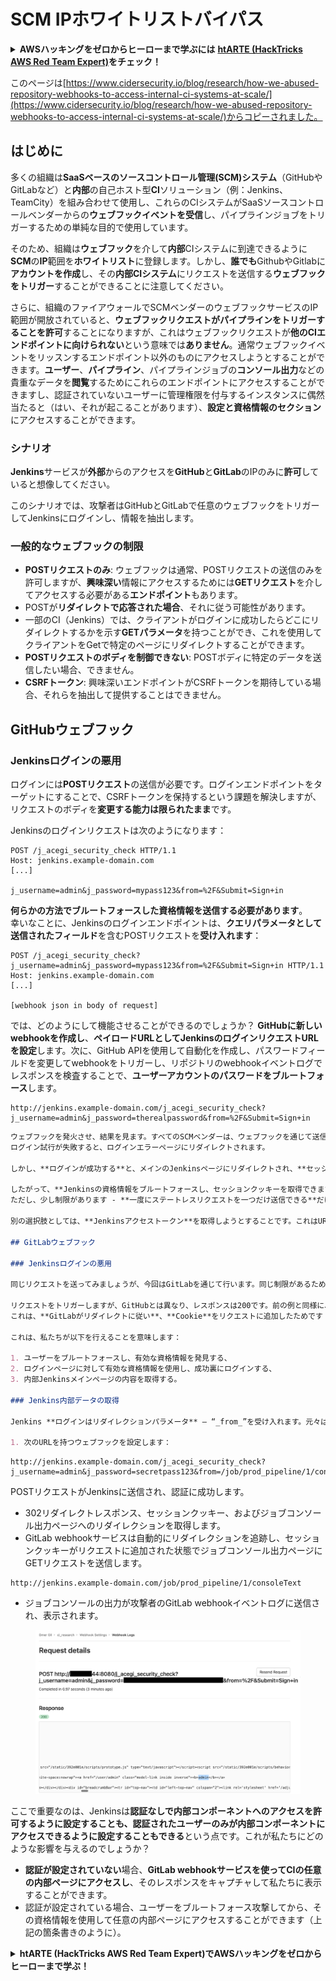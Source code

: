 # SCM IPホワイトリストバイパス

<details>

<summary><strong>AWSハッキングをゼロからヒーローまで学ぶには</strong> <a href="https://training.hacktricks.xyz/courses/arte"><strong>htARTE (HackTricks AWS Red Team Expert)</strong></a><strong>をチェック！</strong></summary>

HackTricksをサポートする他の方法:

* **HackTricksにあなたの会社を広告したい**、または**HackTricksをPDFでダウンロードしたい**場合は、[**サブスクリプションプラン**](https://github.com/sponsors/carlospolop)をチェックしてください！
* [**公式PEASS & HackTricksグッズ**](https://peass.creator-spring.com)を入手する
* [**The PEASS Family**](https://opensea.io/collection/the-peass-family)を発見し、独占的な[**NFTs**](https://opensea.io/collection/the-peass-family)のコレクションをチェックする
* 💬 [**Discordグループ**](https://discord.gg/hRep4RUj7f)に**参加する**か、[**telegramグループ**](https://t.me/peass)に参加するか、**Twitter** 🐦 [**@carlospolopm**](https://twitter.com/carlospolopm)を**フォローする**。
* **HackTricks**の[**GitHubリポジトリ**](https://github.com/carlospolop/hacktricks)や[**HackTricks Cloud**](https://github.com/carlospolop/hacktricks-cloud)にPRを提出して、あなたのハッキングのコツを共有する。

</details>

このページは[https://www.cidersecurity.io/blog/research/how-we-abused-repository-webhooks-to-access-internal-ci-systems-at-scale/](https://www.cidersecurity.io/blog/research/how-we-abused-repository-webhooks-to-access-internal-ci-systems-at-scale/)からコピーされました。

## はじめに

多くの組織は**SaaSベースのソースコントロール管理(SCM)システム**（GitHubやGitLabなど）と**内部**の自己ホスト型**CI**ソリューション（例：Jenkins、TeamCity）を組み合わせて使用し、これらのCIシステムがSaaSソースコントロールベンダーからの**ウェブフックイベントを受信**し、パイプラインジョブをトリガーするための単純な目的で使用しています。

そのため、組織は**ウェブフック**を介して**内部**CIシステムに到達できるように**SCM**の**IP**範囲を**ホワイトリスト**に登録します。しかし、**誰でも**GithubやGitlabに**アカウントを作成**し、その**内部CIシステム**にリクエストを送信する**ウェブフックをトリガー**することができることに注意してください。

さらに、組織のファイアウォールでSCMベンダーのウェブフックサービスのIP範囲が開放されていると、**ウェブフックリクエストがパイプラインをトリガーすることを許可**することになりますが、これはウェブフックリクエストが**他のCIエンドポイントに向けられない**という意味では**ありません**。通常ウェブフックイベントをリッスンするエンドポイント以外のものにアクセスしようとすることができます。**ユーザー**、**パイプライン**、パイプラインジョブの**コンソール出力**などの貴重なデータを**閲覧**するためにこれらのエンドポイントにアクセスすることができますし、認証されていないユーザーに管理権限を付与するインスタンスに偶然当たると（はい、それが起こることがあります）、**設定と資格情報のセクション**にアクセスすることができます。

### シナリオ

**Jenkins**サービスが**外部**からのアクセスを**GitHub**と**GitLab**のIPのみに**許可**していると想像してください。

このシナリオでは、攻撃者はGitHubとGitLabで任意のウェブフックをトリガーしてJenkinsにログインし、情報を抽出します。

### 一般的なウェブフックの制限

* **POSTリクエストのみ**: ウェブフックは通常、POSTリクエストの送信のみを許可しますが、**興味深い**情報にアクセスするためには**GETリクエスト**を介してアクセスする必要がある**エンドポイント**もあります。
* POSTが**リダイレクトで応答された場合**、それに従う可能性があります。
* 一部のCI（Jenkins）では、クライアントがログインに成功したらどこにリダイレクトするかを示す**GETパラメータ**を持つことができ、これを使用してクライアントをGetで特定のページにリダイレクトすることができます。
* **POSTリクエストのボディを制御できない**: POSTボディに特定のデータを送信したい場合、できません。
* **CSRFトークン**: 興味深いエンドポイントがCSRFトークンを期待している場合、それらを抽出して提供することはできません。

## GitHubウェブフック

### Jenkinsログインの悪用

ログインには**POSTリクエスト**の送信が必要です。ログインエンドポイントをターゲットにすることで、CSRFトークンを保持するという課題を解決しますが、リクエストのボディを**変更する能力は限られたまま**です。

Jenkinsのログインリクエストは次のようになります：
```
POST /j_acegi_security_check HTTP/1.1
Host: jenkins.example-domain.com
[...]

j_username=admin&j_password=mypass123&from=%2F&Submit=Sign+in
```
**何らかの方法でブルートフォースした資格情報を送信する必要があります**。\
幸いなことに、Jenkinsのログインエンドポイントは、**クエリパラメータとして送信されたフィールド**を含むPOSTリクエストを**受け入れます**：
```
POST /j_acegi_security_check?j_username=admin&j_password=mypass123&from=%2F&Submit=Sign+in HTTP/1.1
Host: jenkins.example-domain.com
[...]

[webhook json in body of request]
```
では、どのようにして機能させることができるのでしょうか？ **GitHubに新しいwebhookを作成し**、**ペイロードURLとしてJenkinsのログインリクエストURLを設定**します。次に、GitHub APIを使用して自動化を作成し、パスワードフィールドを変更してwebhookをトリガーし、リポジトリのwebhookイベントログでレスポンスを検査することで、**ユーザーアカウントのパスワードをブルートフォース**します。
```
http://jenkins.example-domain.com/j_acegi_security_check?j_username=admin&j_password=therealpassword&from=%2F&Submit=Sign+in
```
```markdown
ウェブフックを発火させ、結果を見ます。すべてのSCMベンダーは、ウェブフックを通じて送信されたHTTPリクエストとレスポンスをUIで表示します。
ログイン試行が失敗すると、ログインエラーページにリダイレクトされます。

しかし、**ログインが成功する**と、メインのJenkinsページにリダイレクトされ、**セッションクッキーが設定されます**。

したがって、**Jenkinsの資格情報をブルートフォースし、セッションクッキーを取得できます！**
ただし、少し制限があります - **一度にステートレスリクエストを一つだけ送信できる**だけで、**クッキーをリクエストに添付することはできません**。なぜなら、ヘッダーを制御できないからです。

別の選択肢としては、**Jenkinsアクセストークン**を取得しようとすることです。これはURLに添付でき、CSRFトークンを追加する必要なくJenkinsにPOSTリクエストを送信するために使用できます。この選択肢は、攻撃者がなんとかしてSCMのIP範囲からのみアクセス可能な自己ホスト型CIを見つけ、そのCIに対する有効なアクセストークンを取得する必要があるため、少し複雑です。したがって、当面は – より実践的なシナリオに焦点を当てます。

## GitLabウェブフック

### Jenkinsログインの悪用

同じリクエストを送ってみましょうが、今回はGitLabを通じて行います。同じ制限があるため、**クエリパラメータとして資格情報を追加した同じPOSTリクエスト**を正確に送信します。

リクエストをトリガーしますが、GitHubとは異なり、レスポンスは200です。前の例と同様に、**GitLabのウェブフックサービスを使用してユーザーをブルートフォースし、セッションクッキーを取得しました**が、今回は – Jenkinsからのレスポンスの内容がGitLab UIにリレーされ、実質的に**Jenkinsメインページの全内容を提供しています。**
これは、**GitLabがリダイレクトに従い**、**Cookie**をリクエストに追加したためです：

これは、私たちが以下を行えることを意味します：

1. ユーザーをブルートフォースし、有効な資格情報を発見する、
2. ログインページに対して有効な資格情報を使用し、成功裏にログインする、
3. 内部Jenkinsメインページの内容を取得する。

### Jenkins内部データの取得

Jenkins **ログインはリダイレクションパラメータ** – “_from_”を受け入れます。元々は、**ログイン後に目指していたページにユーザーをリダイレクトするために使用されていました**が、私たちの場合 – 選択した内部Jenkinsページにセッションクッキーを添付したGETリクエストを送信するために悪用できる機能です。どのように行うか見てみましょう：

1. 次のURLを持つウェブフックを設定します：
```
```
http://jenkins.example-domain.com/j_acegi_security_check?j_username=admin&j_password=secretpass123&from=/job/prod_pipeline/1/consoleText&Submit=Sign+in
```
POSTリクエストがJenkinsに送信され、認証に成功します。

* 302リダイレクトレスポンス、セッションクッキー、およびジョブコンソール出力ページへのリダイレクションを取得します。
* GitLab webhookサービスは自動的にリダイレクションを追跡し、セッションクッキーがリクエストに追加された状態でジョブコンソール出力ページにGETリクエストを送信します。
```
http://jenkins.example-domain.com/job/prod_pipeline/1/consoleText
```
* ジョブコンソールの出力が攻撃者のGitLab webhookイベントログに送信され、表示されます。

<figure><img src="../../.gitbook/assets/image (1) (3).png" alt=""><figcaption></figcaption></figure>

ここで重要なのは、Jenkinsは**認証なしで内部コンポーネントへのアクセスを許可するように設定することも、認証されたユーザーのみが内部コンポーネントにアクセスできるように設定することもできる**という点です。これが私たちにどのような影響を与えるのでしょうか？

* **認証が設定されていない**場合、**GitLab webhookサービスを使ってCIの任意の内部ページにアクセスし**、そのレスポンスをキャプチャして私たちに表示することができます。
* 認証が設定されている場合、ユーザーをブルートフォース攻撃してから、その資格情報を使用して任意の内部ページにアクセスすることができます（上記の箇条書きのように）。

<details>

<summary><strong>htARTE (HackTricks AWS Red Team Expert)で<strong>AWSハッキングをゼロからヒーローまで学ぶ</strong></a><strong>！</strong></summary>

HackTricksをサポートする他の方法：

* **HackTricksにあなたの会社を広告したい**、または**HackTricksをPDFでダウンロードしたい**場合は、[**サブスクリプションプラン**](https://github.com/sponsors/carlospolop)をチェックしてください！
* [**公式のPEASS & HackTricksグッズ**](https://peass.creator-spring.com)を入手する
* [**The PEASS Family**](https://opensea.io/collection/the-peass-family)を発見する、私たちの独占的な[**NFTs**](https://opensea.io/collection/the-peass-family)のコレクション
* 💬 [**Discordグループ**](https://discord.gg/hRep4RUj7f)に**参加する**か、[**telegramグループ**](https://t.me/peass)に参加するか、**Twitter** 🐦 [**@carlospolopm**](https://twitter.com/carlospolopm)で**フォローする**。
* **HackTricks**のgithubリポジトリにPRを提出して、あなたのハッキングのコツを**共有する**。

</details>
